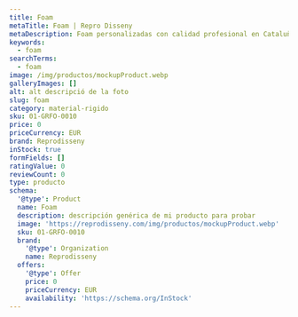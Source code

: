 ```yaml
---
title: Foam
metaTitle: Foam | Repro Disseny
metaDescription: Foam personalizadas con calidad profesional en Cataluña.
keywords:
  - foam
searchTerms:
  - foam
image: /img/productos/mockupProduct.webp
galleryImages: []
alt: alt descripció de la foto
slug: foam
category: material-rigido
sku: 01-GRFO-0010
price: 0
priceCurrency: EUR
brand: Reprodisseny
inStock: true
formFields: []
ratingValue: 0
reviewCount: 0
type: producto
schema:
  '@type': Product
  name: Foam
  description: descripción genérica de mi producto para probar
  image: 'https://reprodisseny.com/img/productos/mockupProduct.webp'
  sku: 01-GRFO-0010
  brand:
    '@type': Organization
    name: Reprodisseny
  offers:
    '@type': Offer
    price: 0
    priceCurrency: EUR
    availability: 'https://schema.org/InStock'
---
```


